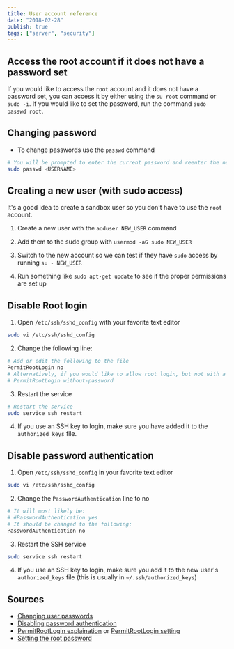 ```yaml
---
title: User account reference
date: "2018-02-28"
publish: true
tags: ["server", "security"]
---
```


## Access the root account if it does not have a password set

If you would like to access the `root` account and it does not have a password set, you can access it by either using the `su root` command or `sudo -i`. If you would like to set the password, run the command `sudo passwd root`.

## Changing password

- To change passwords use the `passwd` command

```bash
# You will be prompted to enter the current password and reenter the new password twice
sudo passwd <USERNAME>
```

## Creating a new user (with sudo access)

It's a good idea to create a sandbox user so you don't have to use the `root` account.

1. Create a new user with the `adduser NEW_USER` command

2. Add them to the sudo group with `usermod -aG sudo NEW_USER`

3. Switch to the new account so we can test if they have `sudo` access by running `su - NEW_USER`

4. Run something like `sudo apt-get update` to see if the proper permissions are set up

## Disable Root login

1. Open `/etc/ssh/sshd_config` with your favorite text editor

```bash
sudo vi /etc/ssh/sshd_config
```

2. Change the following line:

```bash
# Add or edit the following to the file
PermitRootLogin no
# Alternatively, if you would like to allow root login, but not with a password set it to:
# PermitRootLogin without-password
```

3. Restart the service

```bash
# Restart the service
sudo service ssh restart
```

4. If you use an SSH key to login, make sure you have added it to the `authorized_keys` file.

## Disable password authentication

1. Open `/etc/ssh/sshd_config` in your favorite text editor

```bash
sudo vi /etc/ssh/sshd_config
```

2. Change the `PasswordAuthentication` line to no

```bash
# It will most likely be:
# #PasswordAuthentication yes
# It should be changed to the following:
PasswordAuthentication no
```

3. Restart the SSH service

```bash
sudo service ssh restart
```

4. If you use an SSH key to login, make sure you add it to the new user's `authorized_keys` file (this is usually in `~/.ssh/authorized_keys`)

## Sources

- [Changing user passwords](https://www.tldp.org/LDP/lame/LAME/linux-admin-made-easy/changing-user-passwords.html)
- [Disabling password authentication](htptps://askubuntu.com/a/435620)
- [PermitRootLogin explaination](https://askubuntu.com/questions/449364/what-does-without-password-mean-in-sshd-config-file#449372) or [PermitRootLogin setting](https://serverfault.com/a/178087)
- [Setting the root password](https://askubuntu.com/a/364316)
